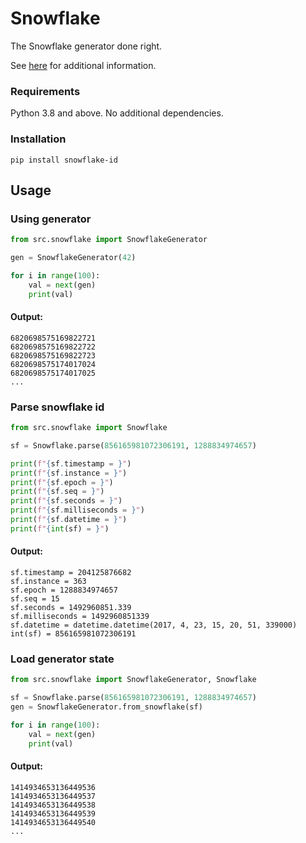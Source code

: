 # Snowflake

The Snowflake generator done right.

See [here](https://en.wikipedia.org/wiki/Snowflake_ID) for additional information.

### Requirements

Python 3.8 and above. No additional dependencies.

### Installation

`pip install snowflake-id`

## Usage

### Using generator

```python
from src.snowflake import SnowflakeGenerator

gen = SnowflakeGenerator(42)

for i in range(100):
    val = next(gen)
    print(val)
```

#### Output:

```text
6820698575169822721
6820698575169822722
6820698575169822723
6820698575174017024
6820698575174017025
...
```

### Parse snowflake id

```python
from src.snowflake import Snowflake

sf = Snowflake.parse(856165981072306191, 1288834974657)

print(f"{sf.timestamp = }")
print(f"{sf.instance = }")
print(f"{sf.epoch = }")
print(f"{sf.seq = }")
print(f"{sf.seconds = }")
print(f"{sf.milliseconds = }")
print(f"{sf.datetime = }")
print(f"{int(sf) = }")
```

#### Output:

```text
sf.timestamp = 204125876682
sf.instance = 363
sf.epoch = 1288834974657
sf.seq = 15
sf.seconds = 1492960851.339
sf.milliseconds = 1492960851339
sf.datetime = datetime.datetime(2017, 4, 23, 15, 20, 51, 339000)
int(sf) = 856165981072306191
```

### Load generator state

```python
from src.snowflake import SnowflakeGenerator, Snowflake

sf = Snowflake.parse(856165981072306191, 1288834974657)
gen = SnowflakeGenerator.from_snowflake(sf)

for i in range(100):
    val = next(gen)
    print(val)
```

#### Output:

```text
1414934653136449536
1414934653136449537
1414934653136449538
1414934653136449539
1414934653136449540
...
```
